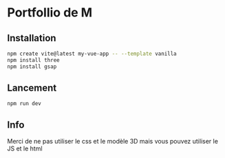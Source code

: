 # Portfollio de M
## Installation

```sh
npm create vite@latest my-vue-app -- --template vanilla
npm install three
npm install gsap
```
## Lancement
```
npm run dev
```

## Info
Merci de ne pas utiliser le css et le modèle 3D mais vous pouvez utiliser le JS et le html
